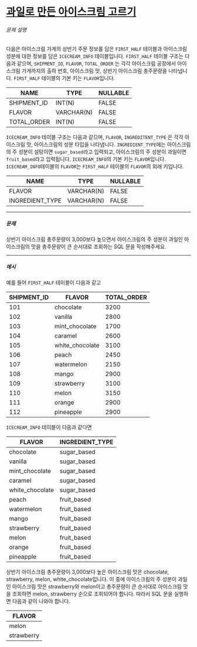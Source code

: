 # [과일로 만든 아이스크림 고르기](https://school.programmers.co.kr/learn/courses/30/lessons/133025)


###### 문제 설명


다음은 아이스크림 가게의 상반기 주문 정보를 담은 `FIRST_HALF` 테이블과 아이스크림 성분에 대한 정보를 담은 `ICECREAM_INFO` 테이블입니다. `FIRST_HALF` 테이블 구조는 다음과 같으며, `SHIPMENT_ID`, `FLAVOR`, `TOTAL_ORDER` 는 각각 아이스크림 공장에서 아이스크림 가게까지의 출하 번호, 아이스크림 맛, 상반기 아이스크림 총주문량을 나타냅니다. `FIRST_HALF` 테이블의 기본 키는 `FLAVOR`입니다.




| NAME | TYPE | NULLABLE |
| --- | --- | --- |
| SHIPMENT\_ID | INT(N) | FALSE |
| FLAVOR | VARCHAR(N) | FALSE |
| TOTAL\_ORDER | INT(N) | FALSE |


`ICECREAM_INFO` 테이블 구조는 다음과 같으며, `FLAVOR`, `INGREDITENT_TYPE` 은 각각 아이스크림 맛, 아이스크림의 성분 타입을 나타냅니다. `INGREDIENT_TYPE`에는 아이스크림의 주 성분이 설탕이면 `sugar_based`라고 입력되고, 아이스크림의 주 성분이 과일이면 `fruit_based`라고 입력됩니다. `ICECREAM_INFO`의 기본 키는 `FLAVOR`입니다. `ICECREAM_INFO`테이블의 `FLAVOR`는 `FIRST_HALF` 테이블의 `FLAVOR`의 외래 키입니다.




| NAME | TYPE | NULLABLE |
| --- | --- | --- |
| FLAVOR | VARCHAR(N) | FALSE |
| INGREDIENT\_TYPE | VARCHAR(N) | FALSE |




---


##### 문제


상반기 아이스크림 총주문량이 3,000보다 높으면서 아이스크림의 주 성분이 과일인 아이스크림의 맛을 총주문량이 큰 순서대로 조회하는 SQL 문을 작성해주세요.




---


##### 예시


예를 들어 `FIRST_HALF` 테이블이 다음과 같고




| SHIPMENT\_ID | FLAVOR | TOTAL\_ORDER |
| --- | --- | --- |
| 101 | chocolate | 3200 |
| 102 | vanilla | 2800 |
| 103 | mint\_chocolate | 1700 |
| 104 | caramel | 2600 |
| 105 | white\_chocolate | 3100 |
| 106 | peach | 2450 |
| 107 | watermelon | 2150 |
| 108 | mango | 2900 |
| 109 | strawberry | 3100 |
| 110 | melon | 3150 |
| 111 | orange | 2900 |
| 112 | pineapple | 2900 |


`ICECREAM_INFO` 테이블이 다음과 같다면




| FLAVOR | INGREDIENT\_TYPE |
| --- | --- |
| chocolate | sugar\_based |
| vanilla | sugar\_based |
| mint\_chocolate | sugar\_based |
| caramel | sugar\_based |
| white\_chocolate | sugar\_based |
| peach | fruit\_based |
| watermelon | fruit\_based |
| mango | fruit\_based |
| strawberry | fruit\_based |
| melon | fruit\_based |
| orange | fruit\_based |
| pineapple | fruit\_based |


상반기 아이스크림 총주문량이 3,000보다 높은 아이스크림 맛은 chocolate, strawberry, melon, white\_chocolate입니다. 이 중에 아이스크림의 주 성분이 과일인 아이스크림 맛은 strawberry와 melon이고 총주문량이 큰 순서대로 아이스크림 맛을 조회하면 melon, strawberry 순으로 조회되어야 합니다. 따라서 SQL 문을 실행하면 다음과 같이 나와야 합니다. 




| FLAVOR |
| --- |
| melon |
| strawberry |


